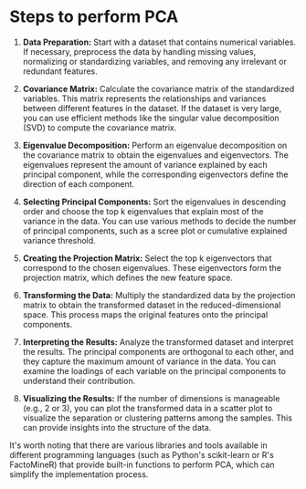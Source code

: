 # Steps to perform PCA

1. **Data Preparation:** Start with a dataset that contains numerical variables. If necessary, preprocess the data by handling missing values, normalizing or standardizing variables, and removing any irrelevant or redundant features.

2. **Covariance Matrix:** Calculate the covariance matrix of the standardized variables. This matrix represents the relationships and variances between different features in the dataset. If the dataset is very large, you can use efficient methods like the singular value decomposition (SVD) to compute the covariance matrix.

3. **Eigenvalue Decomposition:** Perform an eigenvalue decomposition on the covariance matrix to obtain the eigenvalues and eigenvectors. The eigenvalues represent the amount of variance explained by each principal component, while the corresponding eigenvectors define the direction of each component.

4. **Selecting Principal Components:** Sort the eigenvalues in descending order and choose the top k eigenvalues that explain most of the variance in the data. You can use various methods to decide the number of principal components, such as a scree plot or cumulative explained variance threshold.

5. **Creating the Projection Matrix:** Select the top k eigenvectors that correspond to the chosen eigenvalues. These eigenvectors form the projection matrix, which defines the new feature space.

6. **Transforming the Data:** Multiply the standardized data by the projection matrix to obtain the transformed dataset in the reduced-dimensional space. This process maps the original features onto the principal components.

7. **Interpreting the Results:** Analyze the transformed dataset and interpret the results. The principal components are orthogonal to each other, and they capture the maximum amount of variance in the data. You can examine the loadings of each variable on the principal components to understand their contribution.

8. **Visualizing the Results:** If the number of dimensions is manageable (e.g., 2 or 3), you can plot the transformed data in a scatter plot to visualize the separation or clustering patterns among the samples. This can provide insights into the structure of the data.

It's worth noting that there are various libraries and tools available in different programming languages (such as Python's scikit-learn or R's FactoMineR) that provide built-in functions to perform PCA, which can simplify the implementation process.